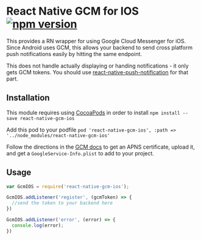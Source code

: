 # React Native GCM for IOS [![npm version](https://badge.fury.io/js/react-native-gcm-ios.svg)](http://badge.fury.io/js/react-native-gcm-ios)

This provides a RN wrapper for using Google Cloud Messenger for iOS. Since Android uses GCM, this allows your backend to send cross platform push notifications easily by hitting the same endpoint.

This does not handle actually displaying or handing notifications - it only gets GCM tokens. You should use [react-native-push-notification](https://github.com/zo0r/react-native-push-notification) for that part.

## Installation

This module requires using [CocoaPods](https://cocoapods.org/) in order to install
`npm install --save react-native-gcm-ios`

Add this pod to your podfile
`pod 'react-native-gcm-ios', :path => '../node_modules/react-native-gcm-ios'`

Follow the directions in the [GCM docs](https://developers.google.com/cloud-messaging/ios/client) to get an APNS certificate, upload it, and get a `GoogleService-Info.plist` to add to your project.

## Usage
```javascript
var GcmIOS = require('react-native-gcm-ios');

GcmIOS.addListener('register', (gcmToken) => {
  //send the token to your backend here
})

GcmIOS.addListener('error', (error) => {
  console.log(error);
})
```
